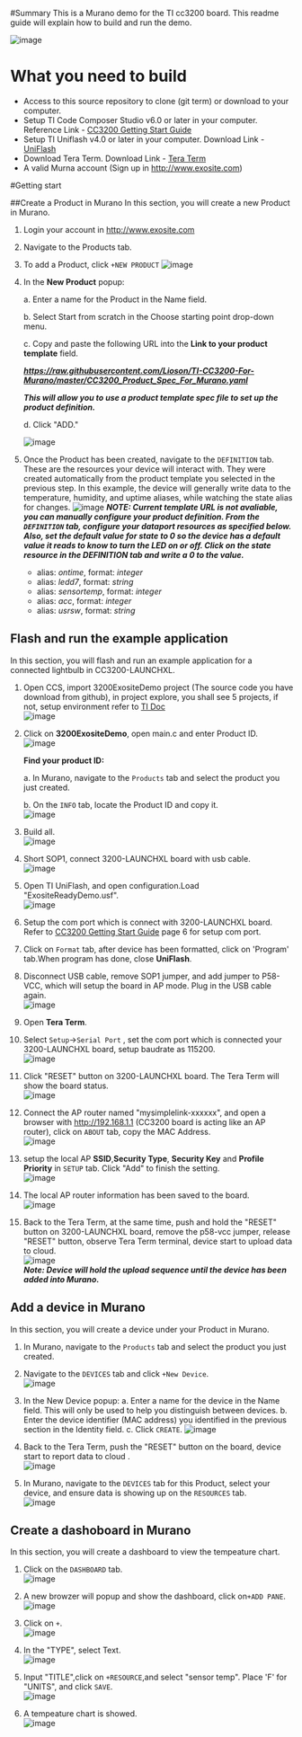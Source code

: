 #Summary
This is a Murano demo for the TI cc3200 board. This readme guide will explain how to build and run the demo.

![image](assets/cc3200lp.png)

# What you need to build

* Access to this source repository to clone (git term) or download to your computer.
* Setup TI Code Composer Studio v6.0 or later in your computer. Reference Link - [CC3200 Getting Start Guide](assets/swru376d.pdf)
* Setup TI Uniflash v4.0 or later in your computer. Download Link - [UniFlash](http://www.ti.com/tool/UNIFLASH?keyMatch=cc3200%20uniflash&tisearch=Search-EN-Everything)
* Download Tera Term. Download Link - [Tera Term](http://download.cnet.com/Tera-Term/3000-20432_4-75766675.html)
* A valid Murna account (Sign up in <http://www.exosite.com>)

#Getting start

##Create a Product in Murano
In this section, you will create a new Product in Murano.  

1. Login your account in <http://www.exosite.com>
2. Navigate to the Products tab.
3. To add a Product, click `+NEW PRODUCT`
![image](assets/thingdev_5.png)
4. In the **New Product** popup:  

	a. Enter a name for the Product in the Name field.  
    
	b. Select Start from scratch in the Choose starting point drop-down menu.  
    
	c. Copy and paste the following URL into the **Link to your product template** field.  
    
	***https://raw.githubusercontent.com/Lioson/TI-CC3200-For-Murano/master/CC3200_Product_Spec_For_Murano.yaml***
	
    ***This will allow you to use a product template spec file to set up the product definition.***  
    
	d. Click "ADD."  
    
	![image](assets/thingdev_6.png)

5. Once the Product has been created, navigate to the `DEFINITION` tab.
	These are the resources your device will interact with. They were created automatically from the product template you selected in the previous step. In this example, the device will generally write data to the temperature, humidity, and uptime aliases, while watching the state alias for changes.
![image](assets/thingdev_7.png)
***NOTE: Current template URL is not avaliable, you can manually configure your product definition. From the `DEFINITION` tab, configure your dataport resources as specified below. Also, set the default value for state to 0 so the device has a default value it reads to know to turn the LED on or off. Click on the state resource in the DEFINITION tab and write a 0 to the value.***  

	* alias: _ontime_, format: _integer_
	* alias: _ledd7_, format: _string_
	* alias: _sensortemp_, format: _integer_
	* alias: _acc_, format: _integer_
	* alias: _usrsw_, format: _string_



## Flash and run the example application

In this section, you will flash and run an example application for a connected lightbulb in CC3200-LAUNCHXL.

1. Open CCS, import 3200ExositeDemo project (The source code you have download from github), in project explore, you shall see 5 projects, if not, setup environment refer to [TI Doc](http://www.ti.com/lit/ug/swru376d/swru376d.pdf)  
	![image](assets/thingdev_8.png)
	
2. Click on **3200ExositeDemo**, open main.c and enter Product ID.	
	![image](assets/thingdev_9.png)
	
    **Find your product ID:**  
    
	a. In Murano, navigate to the `Products` tab and select the product you just created.  
    
	b. On the `INFO` tab, locate the Product ID and copy it.   
	![image](assets/thingdev_10.png)
	
3. Build all.  
	![image](assets/thingdev_11.png)

4. Short SOP1, connect 3200-LAUNCHXL board with usb cable.  
	![image](assets/thingdev_12.png)

5. Open TI UniFlash, and open configuration.Load "ExositeReadyDemo.usf".  
	![image](assets/thingdev_13.png)

6. Setup the com port which is connect with 3200-LAUNCHXL board. Refer to [CC3200 Getting Start Guide](assets/swru376d.pdf) page 6 for setup com port.  

7. Click on `Format` tab, after device has been formatted, click on 'Program' tab.When program has done, close **UniFlash**.  

8. Disconnect USB cable, remove SOP1 jumper, and add jumper to P58-VCC, which will setup the board in AP mode. Plug in the USB cable again.  
![image](assets/thingdev_14.png)

9. Open **Tera Term**.  

10. Select `Setup`->`Serial Port` , set the com port which is connected your 3200-LAUNCHXL board, setup baudrate as 115200.  
![image](assets/thingdev_15.png)

11. Click "RESET" button on 3200-LAUNCHXL board. The Tera Term will show the board status.  
![image](assets/thingdev_16.png)

12. Connect the AP router named "mysimplelink-xxxxxx", and open a browser with http://192.168.1.1 (CC3200 board is acting like an AP router), click on `ABOUT` tab, copy the MAC Address.  
![image](assets/thingdev_17.png)

13. setup the local AP **SSID**,**Security Type**, **Security Key** and **Profile Priority** in `SETUP` tab. Click "Add" to finish the setting.  
![image](assets/thingdev_18.png)

14. The local AP router information has been saved to the board.  
![image](assets/thingdev_19.png)

15. Back to the Tera Term, at the same time, push and hold the "RESET" button on 3200-LAUNCHXL board, remove the p58-vcc jumper, release "RESET" button, observe Tera Term terminal, device start to upload data to cloud.  
![image](assets/thingdev_20.png)  
***Note: Device will hold the upload sequence until the device has been added into Murano.***  

## Add a device in Murano
In this section, you will create a device under your Product in Murano.  

1. In Murano, navigate to the `Products` tab and select the product you just created.  

2. Navigate to the `DEVICES` tab and click `+New Device`.  
![image](assets/thingdev_21.png)
	
3. In the New Device popup:
	a. Enter a name for the device in the Name field. This will only be used to help you distinguish between devices.
	b. Enter the device identifier (MAC address) you identified in the previous section in the Identity field.
	c. Click `CREATE`.
	![image](assets/thingdev_22.png)

4. Back to the Tera Term, push the "RESET" button on the board, device start to report data to cloud .		
![image](assets/thingdev_23.png)

5. In Murano, navigate to the `DEVICES` tab for this Product, select your device, and ensure data is showing up on the `RESOURCES` tab.  
![image](assets/thingdev_24.png)

## Create a dashoboard in Murano
In this section, you will create a dashboard to view the tempeature chart.  

1. Click on the `DASHBOARD` tab.  
![image](assets/thingdev_25.png)

2. A new browzer will popup and show the dashboard, click on`+ADD PANE`.  
![image](assets/thingdev_26.png)

3. Click on `+`.  
![image](assets/thingdev_27.png)

4. In the "TYPE", select Text.  
![image](assets/thingdev_28.png)

5. Input "TITLE",click on `+RESOURCE`,and select "sensor temp". Place 'F' for "UNITS", and click `SAVE`.  
![image](assets/thingdev_29.png)

6. A tempeature chart is showed.  
![image](assets/thingdev_30.png)


